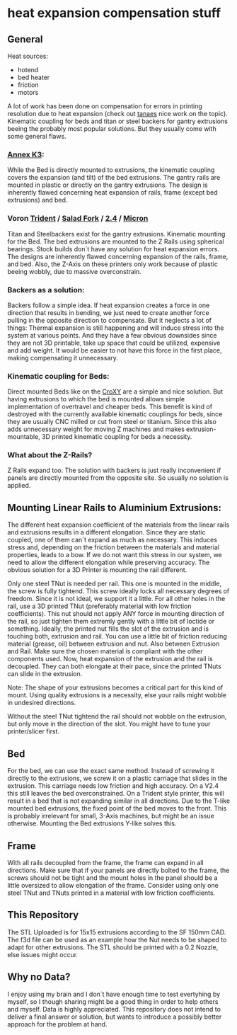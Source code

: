 # heat expansion compensation stuff 

## General
Heat sources: 
- hotend
- bed heater
- friction
- motors

A lot of work has been done on compensation for errors in printing resolution due to heat expansion (check out [tanaes](https://github.com/tanaes) nice work on the topic). Kinematic coupling for beds and titan or steel backers for gantry extrusions beeing the probably most popular solutions. But they usually come with some general flaws.

### [Annex K3](https://github.com/Annex-Engineering/Gasherbrum-K3):
While the Bed is directly mounted to extrusions, the kinematic coupling covers the expansion (and tilt) of the bed extrusions. The gantry rails are mounted in plastic or directly on the gantry extrusions. The design is inherently flawed concerning heat expansion of  rails, frame (except bed extrusions) and bed.

### Voron [Trident](https://github.com/VoronDesign/Voron-Trident) / [Salad Fork](https://github.com/PrintersForAnts/Salad_Fork) / [2.4](https://github.com/VoronDesign/Voron-2) / [Micron](https://github.com/PrintersForAnts/Micron)
Titan and Steelbackers exist for the gantry extrusions. Kinematic mounting for the Bed. The bed extrusions are mounted to the Z Rails using spherical bearings. Stock builds don´t have any solution for heat expansion errors. The designs are inherently flawed concerning expansion of the rails, frame, and bed. Also, the Z-Axis on these printers only work because of plastic beeing wobbly, due to massive overconstrain.

### Backers as a solution:
Backers follow a simple idea. If heat expansion creates a force in one direction that results in bending, we just need to create another force pulling in the opposite direction to compensate. But it neglects a lot of things: Thermal expansion is still happening and will induce stress into the system at various points. And they have a few obvious downsides since they are not 3D printable, take up space that could be utilized, expensive and add weight. It would be easier to not have this force in the first place, making compensating it unnecessary.

### Kinematic coupling for Beds:
Direct mounted Beds like on the [CroXY](https://github.com/CroXY3D/CroXY) are a simple and nice solution. But having extrusions to which the bed is mounted allows simple implementation of overtravel and cheaper beds. This benefit is kind of destroyed with the currently available kinematic couplings for beds, since they are usually CNC milled or cut from steel or titanium. Since this also adds unnecessary weight for moving Z machines and makes extrusion-mountable, 3D printed kinematic coupling for beds a necessity. 

### What about the Z-Rails?
Z Rails expand too. The solution with backers is just really inconvenient if panels are directly mounted from the opposite site. So usually no solution is applied.

## Mounting Linear Rails to Aluminium Extrusions:
The different heat expansion coefficient of the materials from the linear rails and extrusions results in a different elongation. Since they are static coupled, one of them can´t expand as much as necessary. This induces stress and, depending on the friction between the materials and material properties, leads to a bow. If we do not want this stress in our system, we need to allow the different elongation while preserving accuracy. The obvious solution for a 3D Printer is mounting the rail different.

Only one steel TNut is needed per rail. This one is mounted in the middle, the screw is fully tightend. This screw ideally locks all necessary degrees of freedom. Since it is not ideal, we support it a little. For all other holes in the rail, use a 3D printed TNut (preferably material with low friction coefficients). This nut should not apply ANY force in mounting direction of the rail, so just tighten them extremly gently with a little bit of loctide or something. Ideally, the printed nut fills the slot of the extrusion and is touching both, extrusion and rail. You can use a little bit of friction reducing material (grease, oil) between extrusion and nut. Also between Extrusion and Rail. Make sure the chosen material is compliant with the other components used. Now, heat expansion of the extrusion and the rail is decoupled. They can both elongate at their pace, since the printed TNuts can slide in the extrusion.

Note: The shape of your extrusions becomes a critical part for this kind of mount. Using quality extrusions is a necessity, else your rails might wobble in undesired directions.

Without the steel TNut tightend the rail should not wobble on the extrusion, but only move in the direction of the slot. You might have to tune your printer/slicer first.

## Bed
For the bed, we can use the exact same method. Instead of screwing it directly to the extrusions, we screw it on a plastic carriage that slides in the extrusion. This carriage needs low friction and high accuracy. On a V2.4 this still leaves the bed overconstrained. On a Trident style printer, this will result in a bed that is not expanding similar in all directions. Due to the T-like mounted bed extrusions, the fixed point of the bed moves to the front. This is probably irrelevant for small, 3-Axis machines, but might be an issue otherwise. Mounting the Bed extrusions Y-like solves this.

## Frame
With all rails decoupled from the frame, the frame can expand in all directions. Make sure that if your panels are directly bolted to the frame, the screws should not be tight and the mount holes in the panel should be a little oversized to allow elongation of the frame. Consider using only one steel TNut and TNuts printed in a material with low friction coefficients.


## This Repository
The STL Uploaded is for 15x15 extrusions according to the SF 150mm CAD. The f3d file can be used as an example how the Nut needs to be shaped to adapt for other extrusions. The STL should be printed with a 0.2 Nozzle, else issues might occur.

## Why no Data?
I enjoy using my brain and I don´t have enough time to test evertyhing by myself, so I though sharing might be a good thing in order to help others and myself. Data is highly appreciated. This repository does not intend to deliver a final answer or solution, but wants to introduce a possibly better approach for the problem at hand.
